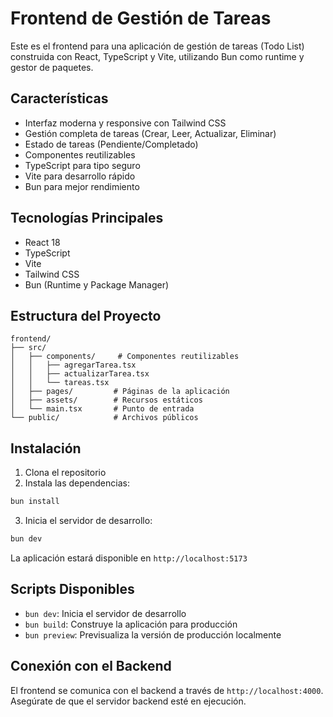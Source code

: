 # Frontend de Gestión de Tareas

Este es el frontend para una aplicación de gestión de tareas (Todo List) construida con React, TypeScript y Vite, utilizando Bun como runtime y gestor de paquetes.

## Características

- Interfaz moderna y responsive con Tailwind CSS
- Gestión completa de tareas (Crear, Leer, Actualizar, Eliminar)
- Estado de tareas (Pendiente/Completado)
- Componentes reutilizables
- TypeScript para tipo seguro
- Vite para desarrollo rápido
- Bun para mejor rendimiento

## Tecnologías Principales

- React 18
- TypeScript
- Vite
- Tailwind CSS
- Bun (Runtime y Package Manager)

## Estructura del Proyecto

```
frontend/
├── src/
│   ├── components/     # Componentes reutilizables
│   │   ├── agregarTarea.tsx
│   │   ├── actualizarTarea.tsx
│   │   └── tareas.tsx
│   ├── pages/         # Páginas de la aplicación
│   ├── assets/        # Recursos estáticos
│   └── main.tsx       # Punto de entrada
└── public/            # Archivos públicos
```

## Instalación

1. Clona el repositorio
2. Instala las dependencias:
```bash
bun install
```

3. Inicia el servidor de desarrollo:
```bash
bun dev
```

La aplicación estará disponible en `http://localhost:5173`

## Scripts Disponibles

- `bun dev`: Inicia el servidor de desarrollo
- `bun build`: Construye la aplicación para producción
- `bun preview`: Previsualiza la versión de producción localmente

## Conexión con el Backend

El frontend se comunica con el backend a través de `http://localhost:4000`. Asegúrate de que el servidor backend esté en ejecución.
